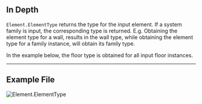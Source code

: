 ## In Depth
`Element.ElementType` returns the type for the input element. If a system family is input, the corresponding type is returned. E.g. Obtaining the element type for a wall, results in the wall type, while obtaining the element type for a family instance, will obtain its family type.

In the example below, the floor type is obtained for all input floor instances.
___
## Example File

![Element.ElementType](./Revit.Elements.Element.ElementType_img.jpg)
